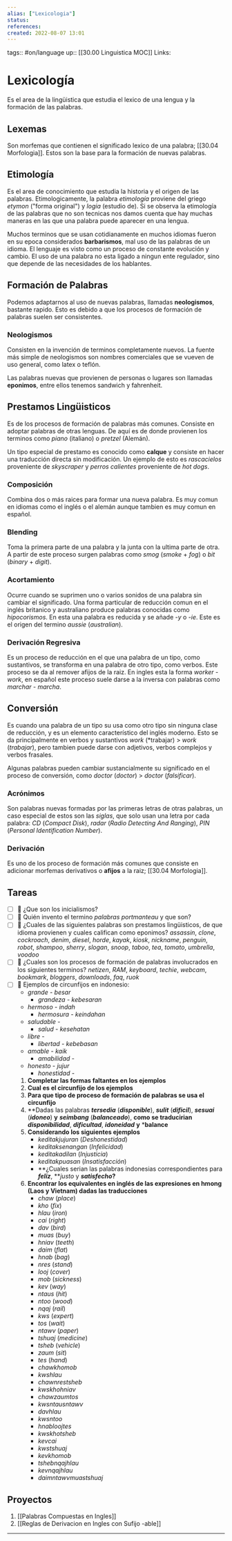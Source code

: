 ```yaml
---
alias: ["Lexicologia"]
status:
references:
created: 2022-08-07 13:01
---
```

tags:: #on/language 
up:: [[30.00 Linguistica MOC]]
Links: 
# Lexicología
Es el area de la lingüistica que estudia el lexico de una lengua y la formación de las palabras.

## Lexemas
Son morfemas que contienen el significado lexico de una palabra; [[30.04 Morfologia]]. Estos son la base para la formación de nuevas palabras.

## Etimología
Es el area de conocimiento que estudia la historia y el origen de las palabras. Etimologicamente, la palabra *etimología* proviene del griego *etymon* ("forma original") y *logia* (estudio de). Si se observa la etimología de las palabras que no son tecnicas nos damos cuenta que hay muchas maneras en las que una palabra puede aparecer en una lengua.

Muchos terminos que se usan cotidianamente en muchos idiomas fueron en su epoca considerados **barbarismos**, mal uso de las palabras de un idioma. El lenguaje es visto como un proceso de constante evolución y cambio. El uso de una palabra no esta ligado a ningun ente regulador, sino que depende de las necesidades de los hablantes.

## Formación de Palabras
Podemos adaptarnos al uso de nuevas palabras, llamadas **neologismos**, bastante rapido. Esto es debido a que los procesos de formación de palabras suelen ser consistentes.

### Neologismos
Consisten en la invención de terminos completamente nuevos. La fuente más simple de neologismos son nombres comerciales que se vueven de uso general, como latex o teflón.

Las palabras nuevas que provienen de personas o lugares son llamadas **eponimos**, entre ellos tenemos sandwich y fahrenheit.

## Prestamos Lingüisticos
Es de los procesos de formación de palabras más comunes. Consiste en adoptar palabras de otras lenguas. De aquí es de donde provienen los terminos como *piano* (italiano) o *pretzel* (Alemán).

Un tipo especial de prestamo es conocido como **calque** y consiste en hacer una traducción directa sin modificación. Un ejemplo de esto es *rascacielos* proveniente de *skyscraper* y *perros calientes* proveniente de *hot dogs*.

### Composición
Combina dos o más raices para formar una nueva palabra. Es muy comun en idiomas como el inglés o el alemán aunque tambien es muy comun en español. 

### Blending
Toma la primera parte de una palabra y la junta con la ultima parte de otra. A partir de este proceso surgen palabras como *smog* (*smoke* + *fog*) o *bit* (*binary* + *digit*).

### Acortamiento
Ocurre cuando se suprimen uno o varios sonidos de una palabra sin cambiar el significado. Una forma particular de reducción comun en el inglés britanico y australiano produce palabras conocidas como *hipocorismos*. En esta una palabra es reducida y se añade *-y* o *-ie*. Este es el origen del termino *aussie* (*australian*).

### Derivación Regresiva
Es un proceso de reducción en el que una palabra de un tipo, como sustantivos, se transforma en una palabra de otro tipo, como verbos. Este proceso se da al remover afijos de la raiz. En ingles esta la forma *worker* - *work*, en español este proceso suele darse a la inversa con palabras como *marchar* - *marcha*.

## Conversión
Es cuando una palabra de un tipo su usa como otro tipo sin ninguna clase de reducción, y es un elemento característico del inglés moderno. Esto se da principalmente en verbos y sustantivos *work* (*trabajar) > *work* (*trabajar*), pero tambien puede darse con adjetivos, verbos complejos y verbos frasales.

Algunas palabras pueden cambiar sustancialmente su significado en el proceso de conversión, como *doctor* (*doctor*) > *doctor* (*falsificar*).

### Acrónimos
Son palabras nuevas formadas por las primeras letras de otras palabras, un caso especial de estos son las *siglas*, que solo usan una letra por cada palabra: *CD* (*Compact Disk*), *radar* (*Radio Detecting And Ranging*), *PIN* (*Personal Identification Number*).

### Derivación
Es uno de los proceso de formación más comunes que consiste en adicionar morfemas derivativos o **afijos** a la raiz; [[30.04 Morfologia]].

## Tareas
- [ ] 🔽 ¿Que son los inicialismos?
- [ ] 🔽 Quién invento el termino *palabras portmanteau* y que son?
- [ ] 🔽 ¿Cuales de las siguientes palabras son prestamos lingüisticos, de que idioma provienen y cuales califican como eponimos? *assassin*, *clone*, *cockroach*, *denim*, *diesel*, *horde*, *kayak*, *kiosk*, *nickname*, *penguin*, *robot*, *shampoo*, *sherry*, *slogan*, *snoop*, *taboo*, *tea*, *tomato*, *umbrella*, *voodoo*
- [ ] 🔽 ¿Cuales son los procesos de formación de palabras involucrados en los siguientes terminos? *netizen*, *RAM*, *keyboard*, *techie*, *webcam*, *bookmark*, *bloggers*, *downloads*, *faq*, *ruok*
- [ ] 🔽 Ejemplos de circunfijos en indonesio:
	- *grande* - *besar* 
		- *grandeza* - *kebesaran*
	- *hermoso* - *indah*
		- *hermosura* - *keindahan*
	- *saludable* -
		- *salud* - *kesehatan*
	- *libre* - 
		- *libertad* - *kebebasan*
	- *amable* - *kaik*
		- *amabilidad* -
	- *honesto* - *jujur*
		- *honestidad* -
	1. **Completar las formas faltantes en los ejemplos**
	2. **Cual es el circunfijo de los ejemplos**
	3. **Para que tipo de proceso de formación de palabras se usa el circunfijo**
	4. **Dadas las palabras ***tersedia*** (***disponible***), ***sulit*** (***dificil***), ***sesuai*** (***idoneo***) **y** ***seimbang*** (***balanceado***), **como se traducirian** ***disponibilidad***, ***dificultad***, ***idoneidad*** **y** ***balance**
	5. **Considerando los siguientes ejemplos**
		- *keditakjujuran* (*Deshonestidad*)
		- *keditaksenangan* (*Infelicidad*)
		- *keditakadilan* (*Injusticia*)
		- *keditakpuasan* (*Insatisfacción*)
		- **¿Cuales serian las palabras indonesias correspondientes para ***feliz***, ***justo* y ***satisfecho*?**
	6. **Encontrar los equivalentes en inglés de las expresiones en hmong (Laos y Vietnam) dadas las traducciones**
		- *chaw* (*place*)
		- *kho* (*fix*)
		- *hlau* (*iron*)
		- *cai* (*right*)
		- *dav* (*bird*)
		- *muas* (*buy*)
		- *hniav* (*teeth*)
		- *daim* (*flat*)
		- *hnab* (*bag*)
		- *nres* (*stand*)
		- *looj* (*cover*)
		- *mob* (*sickness*)
		- *kev* (*way*)
		- *ntaus* (*hit*)
		- *ntoo* (*wood*)
		- *nqaj* (*rail*)
		- *kws* (*expert*)
		- *tos* (*wait*)
		- *ntawv* (*paper*)
		- *tshuaj* (*medicine*)
		- *tsheb* (*vehicle*)
		- *zaum* (*sit*)
		- *tes* (*hand*)
		- *chawkhomob*
		- *kwshlau*
		- *chawnrestsheb*
		- *kwskhohniav*
		- *chawzaumtos*
		- *kwsntausntawv*
		- *davhlau*
		- *kwsntoo*
		- *hnabloojtes*
		- *kwskhotsheb*
		- *kevcai*
		- *kwstshuaj*
		- *kevkhomob*
		- *tshebnqajhlau*
		- *kevnqajhlau*
		- *daimntawvmuastshuaj*

## Proyectos
1. [[Palabras Compuestas en Ingles]]
2. [[Reglas de Derivacion en Ingles con Sufijo -able]]
___
